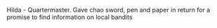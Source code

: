 Hilda - Quartermaster. Gave chao sword, pen and paper in return for a promise to find information on local bandits
